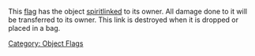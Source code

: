 This [flag](:Category:_Object_Flags "wikilink") has the object
[spiritlinked](Spiritlink "wikilink") to its owner. All damage done to
it will be transferred to its owner. This link is destroyed when it is
dropped or placed in a bag.

[Category: Object Flags](Category:_Object_Flags "wikilink")
